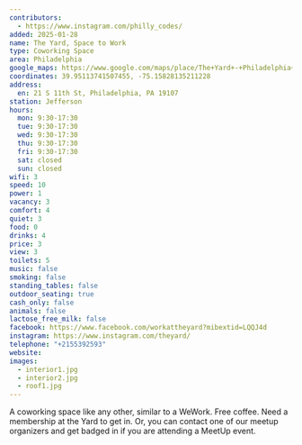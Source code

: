 ```yaml
---
contributors:
  - https://www.instagram.com/philly_codes/
added: 2025-01-28
name: The Yard, Space to Work
type: Coworking Space
area: Philadelphia
google_maps: https://www.google.com/maps/place/The+Yard+-+Philadelphia+Coworking+Office+Space/@39.9508989,-75.1584852,17z/data=!3m1!5s0x89c6c62c36d2c013:0x252200718600a6ac!4m15!1m8!3m7!1s0x89c6c628e2937959:0xacbbcc2e6855c908!2sThe+Yard+-+Philadelphia+Coworking+Office+Space!8m2!3d39.950944!4d-75.158302!10e5!16s%2Fg%2F11c617tf75!3m5!1s0x89c6c628e2937959:0xacbbcc2e6855c908!8m2!3d39.950944!4d-75.158302!16s%2Fg%2F11c617tf75?authuser=0&entry=ttu&g_ep=EgoyMDI1MDEyMi4wIKXMDSoASAFQAw%3D%3D
coordinates: 39.95113741507455, -75.15828135211228
address:
  en: 21 S 11th St, Philadelphia, PA 19107
station: Jefferson
hours:
  mon: 9:30-17:30
  tue: 9:30-17:30
  wed: 9:30-17:30
  thu: 9:30-17:30
  fri: 9:30-17:30
  sat: closed
  sun: closed
wifi: 3
speed: 10
power: 1
vacancy: 3
comfort: 4
quiet: 3
food: 0
drinks: 4
price: 3
view: 3
toilets: 5
music: false
smoking: false
standing_tables: false
outdoor_seating: true
cash_only: false
animals: false
lactose_free_milk: false
facebook: https://www.facebook.com/workattheyard?mibextid=LQQJ4d
instagram: https://www.instagram.com/theyard/
telephone: "+2155392593"
website: 
images:
  - interior1.jpg
  - interior2.jpg
  - roof1.jpg
---
```


A coworking space like any other, similar to a WeWork. Free coffee. Need a membership at the Yard to get in. Or, you can contact one of our meetup organizers and get badged in if you are attending a MeetUp event.